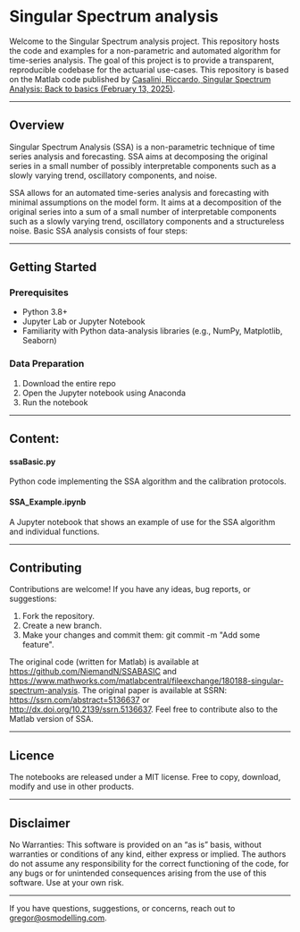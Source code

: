 # Singular Spectrum analysis

Welcome to the Singular Spectrum analysis project. This repository hosts the code and examples for a non-parametric and automated algorithm for time-series analysis. The goal of this project is to provide a transparent, reproducible codebase for the actuarial use-cases. This repository is based on the Matlab code published by [Casalini, Riccardo, Singular Spectrum Analysis: Back to basics (February 13, 2025)]( https://papers.ssrn.com/sol3/papers.cfm?abstract_id=5136637).

________________________________________
## Overview
Singular Spectrum Analysis (SSA) is a non-parametric technique of time series analysis and forecasting. SSA aims at decomposing the original series in a small number of possibly interpretable components such as a slowly varying trend, oscillatory components, and noise. 

SSA allows for an automated time-series analysis and forecasting with minimal assumptions on the model form. It aims at a decomposition of the original series into a sum of a small number of interpretable components such as a slowly varying trend, oscillatory components and a structureless noise. 
Basic SSA analysis consists of four steps:

________________________________________
## Getting Started
### Prerequisites
 - Python 3.8+
 - Jupyter Lab or Jupyter Notebook
 - Familiarity with Python data-analysis libraries (e.g., NumPy, Matplotlib, Seaborn)

### Data Preparation
 1) Download the entire repo
 2) Open the Jupyter notebook using Anaconda
 3) Run the notebook

________________________________________
## Content:
#### ssaBasic.py
Python code implementing the SSA algorithm and the calibration protocols.

#### SSA_Example.ipynb
A Jupyter notebook that shows an example of use for the SSA algorithm and individual functions.

________________________________________
## Contributing
Contributions are welcome! If you have any ideas, bug reports, or suggestions:
1.	Fork the repository.
2.	Create a new branch.
3.	Make your changes and commit them: git commit -m "Add some feature".

The original code (written for Matlab) is available at https://github.com/NiemandN/SSABASIC and https://www.mathworks.com/matlabcentral/fileexchange/180188-singular-spectrum-analysis. The original paper is available at SSRN: https://ssrn.com/abstract=5136637 or http://dx.doi.org/10.2139/ssrn.5136637. Feel free to contribute also to the Matlab version of SSA.

________________________________________
## Licence
The notebooks are released under a MIT license. Free to copy, download, modify and use in other products. 
________________________________________
## Disclaimer
No Warranties: This software is provided on an “as is” basis, without warranties or conditions of any kind, either express or implied. The authors do not assume any responsibility for the correct functioning of the code, for any bugs or for unintended consequences arising from the use of this software. Use at your own risk.
________________________________________
If you have questions, suggestions, or concerns, reach out to gregor@osmodelling.com.
